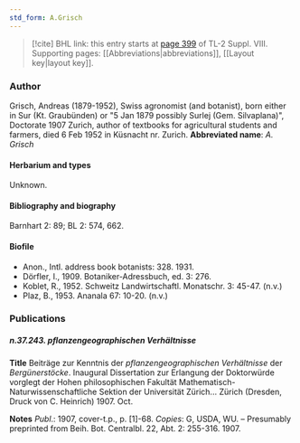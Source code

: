 ```yaml
---
std_form: A.Grisch
---
```


> [!cite] BHL link: this entry starts at [page 399](https://www.biodiversitylibrary.org/page/33258877) of TL-2 Suppl. VIII.
> Supporting pages: [[Abbreviations|abbreviations]], [[Layout key|layout key]].

### Author

Grisch, Andreas (1879-1952), Swiss agronomist (and botanist), born either in Sur (Kt. Graubünden) or "5 Jan 1879 possibly Surlej (Gem. Silvaplana)", Doctorate 1907 Zurich, author of textbooks for agricultural students and farmers, died 6 Feb 1952 in Küsnacht nr. Zurich. 
**Abbreviated name**: *A. Grisch*

#### Herbarium and types

Unknown.

#### Bibliography and biography

Barnhart 2: 89; BL 2: 574, 662.

#### Biofile

- Anon., Intl. address book botanists: 328. 1931.
- Dörfler, I., 1909. Botaniker-Adressbuch, ed. 3: 276.
- Koblet, R., 1952. Schweitz Landwirtschaftl. Monatschr. 3: 45-47. (n.v.)
- Plaz, B., 1953. Ananala 67: 10-20. (n.v.)

### Publications

##### n.37.243. pflanzengeographischen Verhältnisse

**Title**
Beiträge zur Kenntnis der *pflanzengeographischen Verhältnisse* der *Bergünerstöcke*. Inaugural Dissertation zur Erlangung der Doktorwürde vorglegt der Hohen philosophischen Fakultät Mathematisch-Naturwissenschaftliche Sektion der Universität Zürich... Zürich (Dresden, Druck von C. Heinrich) 1907. Oct.

**Notes**
*Publ*.: 1907, cover-t.p., p. \[1\]-68. *Copies*: G, USDA, WU. – Presumably preprinted from Beih. Bot. Centralbl. 22, Abt. 2: 255-316. 1907.

